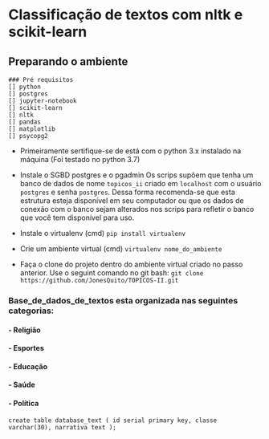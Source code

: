 # Classificação de textos com nltk e scikit-learn
## Preparando o ambiente
	### Pré requisitos
	[] python
	[] postgres
	[] jupyter-notebook
	[] scikit-learn
	[] nltk
	[] pandas
	[] matplotlib
	[] psycopg2

- Primeiramente sertifique-se de está com o python 3.x instalado na máquina (Foi testado no python 3.7)

- Instale o SGBD postgres e o pgadmin
	Os scrips supôem que tenha um banco de dados de nome `topicos_ii` criado em `localhost` com o usuário `postgres` e senha `postgres`. Dessa forma recomenda-se que esta estrutura esteja disponível em seu computador ou que os dados de conexão com o banco sejam alterados nos scrips para refletir o banco que você tem disponível para uso.
	
- Instale o virtualenv (cmd)
	`pip install virtualenv`
	
- Crie um ambiente virtual (cmd)
	`virtualenv nome_do_ambiente`
	
- Faça o clone do projeto dentro do ambiente virtual criado no passo anterior. Use o seguint comando no git bash:
	`git clone https://github.com/JonesQuito/TOPICOS-II.git`


### Base_de_dados_de_textos esta organizada nas seguintes categorias:
#### - Religião
#### - Esportes
#### - Educação
#### - Saúde
#### - Política


`create table database_text
(
	id serial primary key,
	classe varchar(30),
	narrativa text
);`
